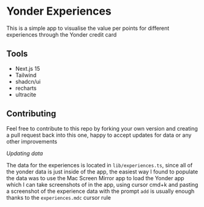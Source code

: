 # Yonder Experiences

This is a simple app to visualise the value per points for different experiences through the Yonder credit card

## Tools

- Next.js 15
- Tailwind
- shadcn/ui
- recharts
- ultracite

## Contributing

Feel free to contribute to this repo by forking your own version and creating a pull request back into this one, happy to accept updates for data or any other improvements

_Updating data_

The data for the experiences is located in `lib/experiences.ts`, since all of the yonder data is just inside of the app, the easiest way I found to populate the data was to use the Mac Screen Mirror app to load the Yonder app which I can take screenshots of in the app, using cursor cmd+k and pasting a screenshot of the experience data with the prompt `add` is usually enough thanks to the `experiences.mdc` cursor rule
